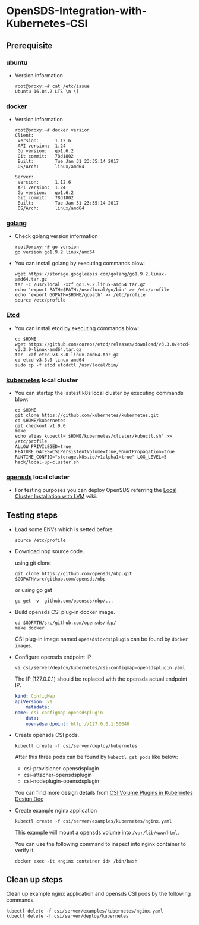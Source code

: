 # OpenSDS-Integration-with-Kubernetes-CSI

## Prerequisite ##

### ubuntu

* Version information

	```
	root@proxy:~# cat /etc/issue
	Ubuntu 16.04.2 LTS \n \l
	```

### docker

* Version information

	```
	root@proxy:~# docker version
	Client:
	 Version:      1.12.6
	 API version:  1.24
	 Go version:   go1.6.2
	 Git commit:   78d1802
	 Built:        Tue Jan 31 23:35:14 2017
	 OS/Arch:      linux/amd64
	
	Server:
	 Version:      1.12.6
	 API version:  1.24
	 Go version:   go1.6.2
	 Git commit:   78d1802
	 Built:        Tue Jan 31 23:35:14 2017
	 OS/Arch:      linux/amd64
	```

### [golang](https://redirector.gvt1.com/edgedl/go/go1.9.2.linux-amd64.tar.gz)

* Check golang version information

	```
	root@proxy:~# go version
	go version go1.9.2 linux/amd64
	```

* You can install golang by executing commands blow:

	```
	wget https://storage.googleapis.com/golang/go1.9.2.linux-amd64.tar.gz
	tar -C /usr/local -xzf go1.9.2.linux-amd64.tar.gz
	echo 'export PATH=$PATH:/usr/local/go/bin' >> /etc/profile
	echo 'export GOPATH=$HOME/gopath' >> /etc/profile
	source /etc/profile
	```

### [Etcd](https://github.com/coreos/etcd.git) 
* You can install etcd by executing commands blow:
	```
	cd $HOME
	wget https://github.com/coreos/etcd/releases/download/v3.3.0/etcd-v3.3.0-linux-amd64.tar.gz
	tar -xzf etcd-v3.3.0-linux-amd64.tar.gz
	cd etcd-v3.3.0-linux-amd64
	sudo cp -f etcd etcdctl /usr/local/bin/
	```

### [kubernetes](https://github.com/kubernetes/kubernetes) local cluster

* You can startup the lastest k8s local cluster by executing commands blow:

	```
	cd $HOME
	git clone https://github.com/kubernetes/kubernetes.git
	cd $HOME/kubernetes
	git checkout v1.9.0
	make
	echo alias kubectl='$HOME/kubernetes/cluster/kubectl.sh' >> /etc/profile
	ALLOW_PRIVILEGED=true FEATURE_GATES=CSIPersistentVolume=true,MountPropagation=true RUNTIME_CONFIG="storage.k8s.io/v1alpha1=true" LOG_LEVEL=5 hack/local-up-cluster.sh
	```

	
### [opensds](https://github.com/opensds/opensds) local cluster

* For testing purposes you can deploy OpenSDS referring the [Local Cluster Installation with LVM](https://github.com/opensds/opensds/wiki/Local-Cluster-Installation-with-LVM) wiki.

## Testing steps ##

* Load some ENVs which is setted before.

	```
	source /etc/profile
	```

* Download nbp source code.
	
	using git clone
	```
	git clone https://github.com/opensds/nbp.git  $GOPATH/src/github.com/opensds/nbp
	```
	or using go get
	```
	go get -v  github.com/opensds/nbp/...
	```  

* Build opensds CSI plug-in docker image.

	```
	cd $GOPATH/src/github.com/opensds/nbp/
	make docker
	```
	
	CSI plug-in image named ```opensdsio/csiplugin``` can be found by ```docker images```.

* Configure opensds endpoint IP

	```
	vi csi/server/deploy/kubernetes/csi-configmap-opensdsplugin.yaml
	```

	The IP (127.0.0.1) should be replaced with the opensds actual endpoint IP.
	```yaml
	kind: ConfigMap
	apiVersion: v1
	    metadata:
	name: csi-configmap-opensdsplugin
	    data:
	    opensdsendpoint: http://127.0.0.1:50040
	```

* Create opensds CSI pods.

	```
	kubectl create -f csi/server/deploy/kubernetes
	```

	After this three pods can be found by ```kubectl get pods``` like below:

	- csi-provisioner-opensdsplugin
	- csi-attacher-opensdsplugin
	- csi-nodeplugin-opensdsplugin

	You can find more design details from
    [CSI Volume Plugins in Kubernetes Design Doc](https://github.com/kubernetes/community/blob/master/contributors/design-proposals/storage/container-storage-interface.md)

* Create example nginx application

	```
	kubectl create -f csi/server/examples/kubernetes/nginx.yaml
	```

	This example will mount a opensds volume into ```/var/lib/www/html```.

	You can use the following command to inspect into nginx container to verify it.

	```
	docker exec -it <nginx container id> /bin/bash
	```

## Clean up steps ##

Clean up example nginx application and opensds CSI pods by the following commands.

```
kubectl delete -f csi/server/examples/kubernetes/nginx.yaml
kubectl delete -f csi/server/deploy/kubernetes
```
